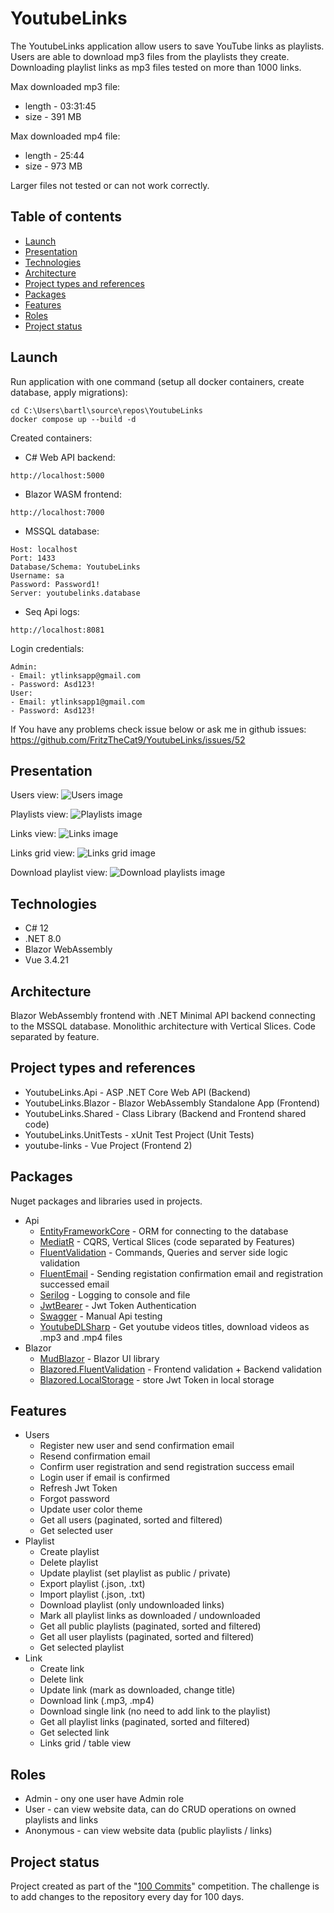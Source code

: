 # YoutubeLinks
The YoutubeLinks application allow users to save YouTube links as playlists.\
Users are able to download mp3 files from the playlists they create.\
Downloading playlist links as mp3 files tested on more than 1000 links.

Max downloaded mp3 file:
- length - 03:31:45
- size - 391 MB

Max downloaded mp4 file:
- length - 25:44
- size - 973 MB

Larger files not tested or can not work correctly.
## Table of contents
* [Launch](#launch)
* [Presentation](#presentation)
* [Technologies](#technologies)
* [Architecture](#architecture)
* [Project types and references](#project-types-and-references)
* [Packages](#packages)
* [Features](#features)
* [Roles](#roles)
* [Project status](#project-status)

## Launch
Run application with one command (setup all docker containers, create database, apply migrations):
```
cd C:\Users\bartl\source\repos\YoutubeLinks
docker compose up --build -d
```

Created containers:
- C# Web API backend:
```
http://localhost:5000
```
- Blazor WASM frontend:
```
http://localhost:7000
```
- MSSQL database:
```
Host: localhost 
Port: 1433 
Database/Schema: YoutubeLinks
Username: sa
Password: Password1!
Server: youtubelinks.database
```
- Seq Api logs:
```
http://localhost:8081
```

Login credentials:
```
Admin:
- Email: ytlinksapp@gmail.com
- Password: Asd123!
User:
- Email: ytlinksapp1@gmail.com
- Password: Asd123!
```

If You have any problems check issue below or ask me in github issues:
https://github.com/FritzTheCat9/YoutubeLinks/issues/52

## Presentation

Users view:
![Users image](./images/1_users.png)

Playlists view:
![Playlists image](./images/2_playlists.png)

Links view:
![Links image](./images/3_links.png)

Links grid view:
![Links grid image](./images/5_links_grid_view.png)

Download playlist view:
![Download playlists image](./images/4_playlist_downloading.png)

## Technologies
- C# 12
- .NET 8.0
- Blazor WebAssembly
- Vue 3.4.21

## Architecture
Blazor WebAssembly frontend with .NET Minimal API backend connecting to the MSSQL database. Monolithic architecture with Vertical Slices. Code separated by feature.

## Project types and references
- YoutubeLinks.Api - ASP .NET Core Web API (Backend)
- YoutubeLinks.Blazor - Blazor WebAssembly Standalone App (Frontend)
- YoutubeLinks.Shared - Class Library (Backend and Frontend shared code)
- YoutubeLinks.UnitTests - xUnit Test Project (Unit Tests)
- youtube-links - Vue Project (Frontend 2)

## Packages
Nuget packages and libraries used in projects.

- Api
    - [EntityFrameworkCore](https://www.nuget.org/packages/Microsoft.EntityFrameworkCore.SqlServer) - ORM for connecting to the database
    - [MediatR](https://www.nuget.org/packages/MediatR/) - CQRS, Vertical Slices (code separated by Features)
    - [FluentValidation](https://www.nuget.org/packages/FluentValidation) - Commands, Queries and server side logic validation
    - [FluentEmail](https://www.nuget.org/packages/FluentEmail.Razor) - Sending registation confirmation email and registration successed email 
    - [Serilog](https://www.nuget.org/packages/Serilog/3.1.2-dev-02097) - Logging to console and file
    - [JwtBearer](https://www.nuget.org/packages/Microsoft.AspNetCore.Authentication.JwtBearer) - Jwt Token Authentication
    - [Swagger](https://www.nuget.org/packages/Swashbuckle.AspNetCore) - Manual Api testing
    - [YoutubeDLSharp](https://github.com/Bluegrams/YoutubeDLSharp) - Get youtube videos titles, download videos as .mp3 and .mp4 files
- Blazor
    - [MudBlazor](https://www.nuget.org/packages/MudBlazor) - Blazor UI library
    - [Blazored.FluentValidation](https://www.nuget.org/packages/Blazored.FluentValidation) - Frontend validation + Backend validation
    - [Blazored.LocalStorage](https://www.nuget.org/packages/Blazored.LocalStorage) - store Jwt Token in local storage
    
## Features
- Users
    - Register new user and send confirmation email
    - Resend confirmation email
    - Confirm user registration and send registration success email
    - Login user if email is confirmed
    - Refresh Jwt Token
    - Forgot password
    - Update user color theme
    - Get all users (paginated, sorted and filtered)
    - Get selected user
- Playlist
    - Create playlist
    - Delete playlist
    - Update playlist (set playlist as public / private)
    - Export playlist (.json, .txt)
    - Import playlist (.json, .txt)
    - Download playlist (only undownloaded links)
    - Mark all playlist links as downloaded / undownloaded
    - Get all public playlists (paginated, sorted and filtered)
    - Get all user playlists (paginated, sorted and filtered)
    - Get selected playlist
- Link
    - Create link
    - Delete link
    - Update link (mark as downloaded, change title)
    - Download link (.mp3, .mp4)
    - Download single link (no need to add link to the playlist)
    - Get all playlist links (paginated, sorted and filtered)
    - Get selected link
    - Links grid / table view

## Roles
- Admin - ony one user have Admin role
- User - can view website data, can do CRUD operations on owned playlists and links
- Anonymous - can view website data (public playlists / links)

## Project status
Project created as part of the "[100 Commits](https://100commitow.pl)" competition. The challenge is to add changes to the repository every day for 100 days.